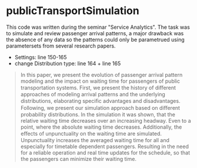 # publicTransportSimulation

This code was written during the seminar "Service Analytics". The task was to simulate and review passenger arrival patterns, a major 
drawback was the absence of any data so the patterns could only be parametrued using parametersets from several research papers.

- Settings: line 150-165
- change Distribution type: line 164 + line 165


> In this paper, we present the evolution of passenger arrival pattern modeling and the impact on waiting time for passengers of public transportation systems. First, we present the history of diﬀerent approaches of modeling arrival patterns and the underlying distributions, elaborating speciﬁc advantages and disadvantages. Following, we present our simulation approach based on diﬀerent probability distributions. In the simulation it was shown, that the relative waiting time decreases over an increasing headway. Even to a point, where the absolute waiting time decreases. Additionally, the eﬀects of unpunctuality on the waiting time are simulated. Unpunctuality increases the averaged waiting time for all and especially for timetable dependent passengers. Resulting in the need for a reliable operation and real time updates for the schedule, so that the passengers can minimize their waiting time.
